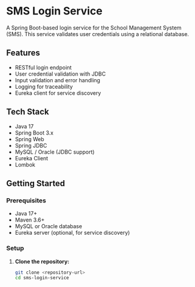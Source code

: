 # SMS Login Service

A Spring Boot-based login service for the School Management System (SMS). This service validates user credentials using a relational database.

## Features

- RESTful login endpoint
- User credential validation with JDBC
- Input validation and error handling
- Logging for traceability
- Eureka client for service discovery

## Tech Stack

- Java 17
- Spring Boot 3.x
- Spring Web
- Spring JDBC
- MySQL / Oracle (JDBC support)
- Eureka Client
- Lombok

## Getting Started

### Prerequisites

- Java 17+
- Maven 3.6+
- MySQL or Oracle database
- Eureka server (optional, for service discovery)

### Setup

1. **Clone the repository:**
   ```sh
   git clone <repository-url>
   cd sms-login-service
